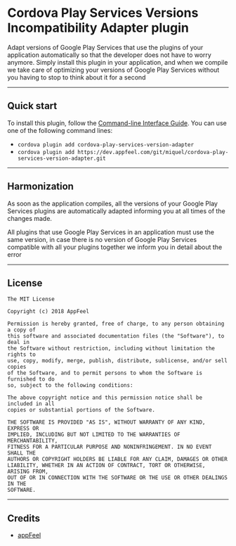 Cordova Play Services Versions Incompatibility Adapter plugin
================================================

Adapt versions of Google Play Services that use the plugins of your application automatically so that the developer does not have to worry anymore.
Simply install this plugin in your application, and when we compile we take care of optimizing your versions of Google Play Services without you having to stop to think about it for a second

---
## Quick start ##

To install this plugin, follow the [Command-line Interface Guide](http://cordova.apache.org/docs/en/edge/guide_cli_index.md.html#The%20Command-line%20Interface). You can use one of the following command lines:

* `cordova plugin add cordova-play-services-version-adapter`
* `cordova plugin add https://dev.appfeel.com/git/miquel/cordova-play-services-version-adapter.git`

---
## Harmonization ##

As soon as the application compiles, all the versions of your Google Play Services plugins are automatically adapted informing you at all times of the changes made.

All plugins that use Google Play Services in an application must use the same version, in case there is no version of Google Play Services compatible with all your plugins together we inform you in detail about the error


---
## License ##
```
The MIT License

Copyright (c) 2018 AppFeel

Permission is hereby granted, free of charge, to any person obtaining a copy of
this software and associated documentation files (the "Software"), to deal in
the Software without restriction, including without limitation the rights to
use, copy, modify, merge, publish, distribute, sublicense, and/or sell copies
of the Software, and to permit persons to whom the Software is furnished to do
so, subject to the following conditions:

The above copyright notice and this permission notice shall be included in all
copies or substantial portions of the Software.

THE SOFTWARE IS PROVIDED "AS IS", WITHOUT WARRANTY OF ANY KIND, EXPRESS OR
IMPLIED, INCLUDING BUT NOT LIMITED TO THE WARRANTIES OF MERCHANTABILITY,
FITNESS FOR A PARTICULAR PURPOSE AND NONINFRINGEMENT. IN NO EVENT SHALL THE
AUTHORS OR COPYRIGHT HOLDERS BE LIABLE FOR ANY CLAIM, DAMAGES OR OTHER
LIABILITY, WHETHER IN AN ACTION OF CONTRACT, TORT OR OTHERWISE, ARISING FROM,
OUT OF OR IN CONNECTION WITH THE SOFTWARE OR THE USE OR OTHER DEALINGS IN THE
SOFTWARE.
```

---
## Credits ##

* [appFeel](http://www.appfeel.com)
